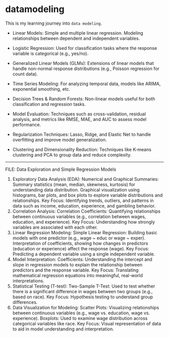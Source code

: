 # datamodeling
This is my learning journey into `data modeling`.

- Linear Models:
Simple and multiple linear regression.
Modeling relationships between dependent and independent variables.

- Logistic Regression:
Used for classification tasks where the response variable is categorical (e.g., yes/no).

- Generalized Linear Models (GLMs):
Extensions of linear models that handle non-normal response distributions (e.g., Poisson regression for count data).

- Time Series Modeling:
For analyzing temporal data, models like ARIMA, exponential smoothing, etc.

- Decision Trees & Random Forests:
Non-linear models useful for both classification and regression tasks.

- Model Evaluation:
Techniques such as cross-validation, residual analysis, and metrics like RMSE, MAE, and AUC to assess model performance.

- Regularization Techniques:
Lasso, Ridge, and Elastic Net to handle overfitting and improve model generalization.

- Clustering and Dimensionality Reduction:
Techniques like K-means clustering and PCA to group data and reduce complexity.


----------------------------------------------------------------------------------------------------------------------------

FILE: Data Exploration and Simple Regression Models

1. Exploratory Data Analysis (EDA):
Numerical and Graphical Summaries:
Summary statistics (mean, median, skewness, kurtosis) for understanding data distribution.
Graphical visualization using histograms, bar plots, and box plots to explore variable distributions and relationships.
Key Focus: Identifying trends, outliers, and patterns in data such as income, education, experience, and gambling behavior.
2. Correlation Analysis:
Correlation Coefficients:
Quantifying relationships between continuous variables (e.g., correlation between wages, education, and experience).
Key Focus: Understanding how strongly variables are associated with each other.
3. Linear Regression Modeling:
Simple Linear Regression:
Building basic models with one predictor (e.g., wage ~ educ or wage ~ exper).
Interpretation of coefficients, showing how changes in predictors (education or experience) affect the response (wage).
Key Focus: Predicting a dependent variable using a single independent variable.
4. Model Interpretation:
Coefficients:
Understanding the intercept and slope in regression models to explain the relationship between predictors and the response variable.
Key Focus: Translating mathematical regression equations into meaningful, real-world interpretations.
5. Statistical Testing (T-test):
Two-Sample T-Test:
Used to test whether there is a significant difference in wages between two groups (e.g., based on race).
Key Focus: Hypothesis testing to understand group differences.
6. Data Visualization for Modeling:
Scatter Plots:
Visualizing relationships between continuous variables (e.g., wage vs. education, wage vs. experience).
Boxplots:
Used to examine wage distribution across categorical variables like race.
Key Focus: Visual representation of data to aid in model understanding and interpretation.
